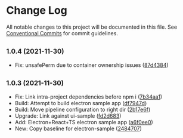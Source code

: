 # Change Log

All notable changes to this project will be documented in this file.
See [Conventional Commits](https://conventionalcommits.org) for commit guidelines.

## <small>1.0.4 (2021-11-30)</small>

* Fix: unsafePerm due to container ownership issues ([87d4384](https://gitlab.com/pep10/pepsuite/commit/87d4384))





## <small>1.0.3 (2021-11-30)</small>

* Fix: Link intra-project dependencies before npm i ([7b34aa1](https://gitlab.com/pep10/pepsuite/commit/7b34aa1))
* Build: Attempt to build electron sample app ([df7947d](https://gitlab.com/pep10/pepsuite/commit/df7947d))
* Build: Move pipeline configuration to right dir ([2b17e6f](https://gitlab.com/pep10/pepsuite/commit/2b17e6f))
* Upgrade: Link against ui-sample ([fd2d683](https://gitlab.com/pep10/pepsuite/commit/fd2d683))
* Add: Electron+React+TS electron sample app ([a6f0ee0](https://gitlab.com/pep10/pepsuite/commit/a6f0ee0))
* New: Copy baseline for electron-sample ([2484707](https://gitlab.com/pep10/pepsuite/commit/2484707))
